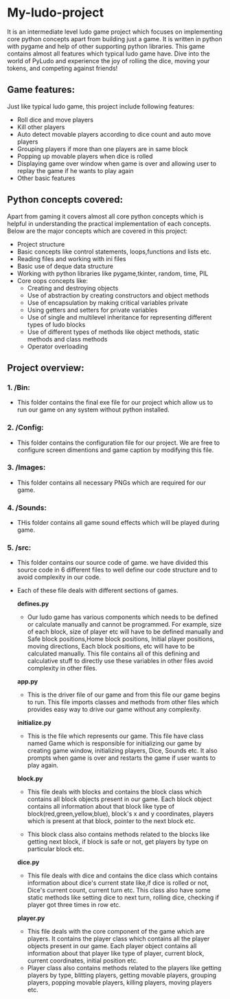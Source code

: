 # My-ludo-project

It is an intermediate level ludo game project which focuses on implementing core python concepts apart from building just a game. It is written in python with pygame and help of other supporting python libraries. This game contains almost all features which typical ludo game have. Dive into the world of PyLudo and experience the joy of rolling the dice, moving your tokens, and competing against friends!

## Game features:

Just like typical ludo game, this project include following features:
- Roll dice and move players
- Kill other players
- Auto detect movable players according to dice count and auto move players
- Grouping players if more than one players are in same block
- Popping up movable players when dice is rolled
- Displaying game over window when game is over and allowing user to replay the game if he wants to play again
- Other basic features

## Python concepts covered:

Apart from gaming it covers almost all core python concepts which is helpful in understanding the practical implementation of each concepts. Below are the major concepts which are covered in this project:
 - Project structure
 - Basic concepts like control statements, loops,functions and lists etc.
 - Reading files and working with ini files
 - Basic use of deque data structure
 - Working with python libraries like pygame,tkinter, random, time, PIL
 - Core oops concepts like:
     - Creating and destroying objects
     - Use of abstraction by creating constructors and object methods
     - Use of encapsulation by making critical variables private 
     - Using getters and setters for private variables
     - Use of single and multilevel inheritance for representing different types of ludo blocks
     - Use of different types of methods like object methods, static methods and class methods
     - Operator overloading
     
## Project overview:

### 1. /Bin:
- This folder contains the final exe file for our project which allow us to run our game on any system without python installed.

### 2. /Config:
- This folder contains the configuration file for our project. We are free to configure screen dimentions and game caption by modifying this file.

### 3. /Images: 
- This folder contains all necessary PNGs which are required for our game.

### 4. /Sounds: 
- THis folder contains all game sound effects which will be played during game.

### 5. /src: 
- This folder contains our source code of game. we have divided this source code in 6 different files to well define our code structure and to avoid complexity in our code.
- Each of these file deals with different sections of games.

    **defines.py**
    
    - Our ludo game has various components which needs to be defined or calculate manually and cannot be programmed. For example, size of each block, size of player etc will have to be defined manually and  Safe block positions,Home block positions, Initial player positions, moving directions, Each block positions, etc will have to be calculated manually. This file contains all of this defining and calculative stuff to directly use these variables in other files avoid complexity in other files.
    
    **app.py**
    
    - This is the driver file of our game and from this file our game begins to run. This file imports classes and methods from other files which provides easy way to drive our game without any complexity.
    
    **initialize.py**
    
     - This is the file which represents our game. This file have class named Game which is responsible for initializing our game by creating game window, initializing players, Dice, Sounds etc. It also prompts when game is over and restarts the game if user wants to play again.
    
    **block.py**
    
     - This file deals with blocks and contains the block class which contains all block objects present in our game. Each block object contains all information about that block like type of block(red,green,yellow,blue), block's x and y coordinates, players which is present at that block, pointer to the next block etc. 
     
     - This block class also contains methods related to the blocks like getting next block, if block is safe or not, get players by type on particular block etc.
    
    **dice.py**
    
     - This file deals with dice and contains the dice class which contains information about dice's current state like,if dice is rolled or not, Dice's current count, current turn etc. This class also have some static methods like setting dice to next turn, rolling dice, checking if player got three times in row etc.
    
    **player.py**
     - This file deals with the core component of the game which are players. It contains the player class which contains all the player objects present in our game. Each player object contains all information about that player like type of player, current block, current coordinates, initial position etc. 
     - Player class also contains methods related to the players like getting players by type, blitting players, getting movable players, grouping players, popping movable players, killing players, moving players etc.
